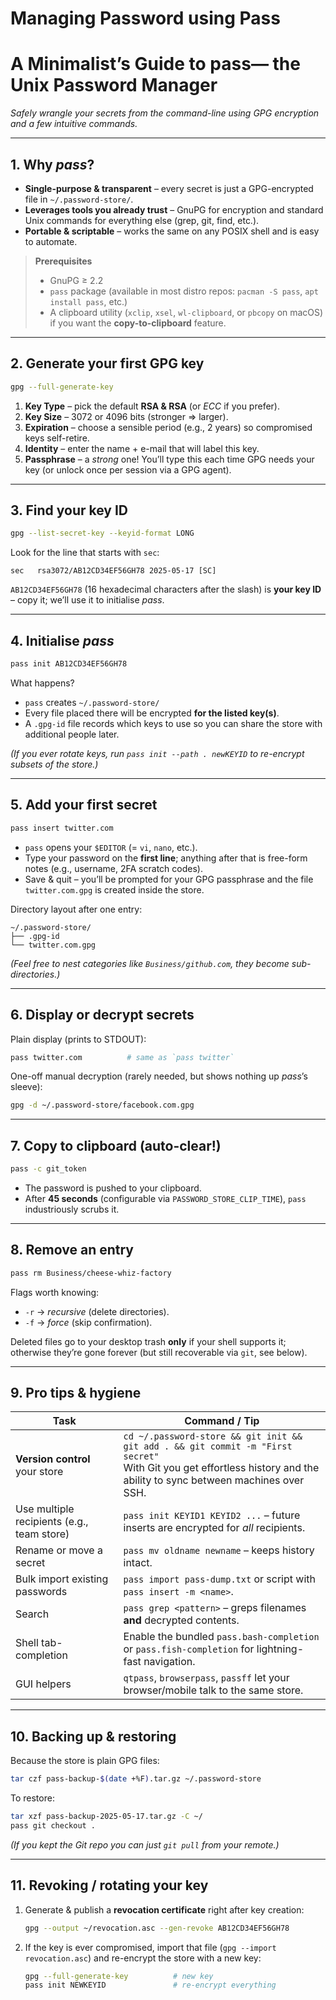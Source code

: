 # Managing Password using Pass



# A Minimalist’s Guide to **pass**— the Unix Password Manager

*Safely wrangle your secrets from the command-line using GPG encryption and a few intuitive commands.*

---

## 1. Why *pass*?

* **Single-purpose & transparent** – every secret is just a GPG-encrypted file in `~/.password-store/`.
* **Leverages tools you already trust** – GnuPG for encryption and standard Unix commands for everything else (grep, git, find, etc.).
* **Portable & scriptable** – works the same on any POSIX shell and is easy to automate.

> **Prerequisites**
>
> * GnuPG ≥ 2.2
> * `pass` package (available in most distro repos: `pacman -S pass`, `apt install pass`, etc.)
> * A clipboard utility (`xclip`, `xsel`, `wl-clipboard`, or `pbcopy` on macOS) if you want the **copy-to-clipboard** feature.

---

## 2. Generate your first GPG key

```bash
gpg --full-generate-key
```

1. **Key Type** – pick the default **RSA & RSA** (or *ECC* if you prefer).
2. **Key Size** – 3072 or 4096 bits (stronger ⇒ larger).
3. **Expiration** – choose a sensible period (e.g., 2 years) so compromised keys self-retire.
4. **Identity** – enter the name + e-mail that will label this key.
5. **Passphrase** – a *strong* one! You’ll type this each time GPG needs your key (or unlock once per session via a GPG agent).

---

## 3. Find your key ID

```bash
gpg --list-secret-key --keyid-format LONG
```

Look for the line that starts with `sec`:

```
sec   rsa3072/AB12CD34EF56GH78 2025-05-17 [SC]  
```

`AB12CD34EF56GH78` (16 hexadecimal characters after the slash) is **your key ID** – copy it; we’ll use it to initialise *pass*.

---

## 4. Initialise *pass*

```bash
pass init AB12CD34EF56GH78
```

What happens?

* `pass` creates `~/.password-store/`
* Every file placed there will be encrypted **for the listed key(s)**.
* A `.gpg-id` file records which keys to use so you can share the store with additional people later.

*(If you ever rotate keys, run `pass init --path . newKEYID` to re-encrypt subsets of the store.)*

---

## 5. Add your first secret

```bash
pass insert twitter.com
```

* `pass` opens your `$EDITOR` (= `vi`, `nano`, etc.).
* Type your password on the **first line**; anything after that is free-form notes (e.g., username, 2FA scratch codes).
* Save & quit – you’ll be prompted for your GPG passphrase and the file `twitter.com.gpg` is created inside the store.

Directory layout after one entry:

```text
~/.password-store/
├── .gpg-id
└── twitter.com.gpg
```

*(Feel free to nest categories like `Business/github.com`, they become sub-directories.)*

---

## 6. Display or decrypt secrets

Plain display (prints to STDOUT):

```bash
pass twitter.com          # same as `pass twitter`
```

One-off manual decryption (rarely needed, but shows nothing up *pass*’s sleeve):

```bash
gpg -d ~/.password-store/facebook.com.gpg
```

---

## 7. Copy to clipboard (auto-clear!)

```bash
pass -c git_token
```

* The password is pushed to your clipboard.
* After **45 seconds** (configurable via `PASSWORD_STORE_CLIP_TIME`), `pass` industriously scrubs it.

---

## 8. Remove an entry

```bash
pass rm Business/cheese-whiz-factory
```

Flags worth knowing:

* `-r` → *recursive* (delete directories).
* `-f` → *force* (skip confirmation).

Deleted files go to your desktop trash **only** if your shell supports it; otherwise they’re gone forever (but still recoverable via `git`, see below).

---

## 9. Pro tips & hygiene

| Task                                       | Command / Tip                                                                                                                                                             |
| ------------------------------------------ | ------------------------------------------------------------------------------------------------------------------------------------------------------------------------- |
| **Version control** your store             | `cd ~/.password-store && git init && git add . && git commit -m "First secret"`<br>With Git you get effortless history and the ability to sync between machines over SSH. |
| Use multiple recipients (e.g., team store) | `pass init KEYID1 KEYID2 ...` – future inserts are encrypted for *all* recipients.                                                                                        |
| Rename or move a secret                    | `pass mv oldname newname` – keeps history intact.                                                                                                                         |
| Bulk import existing passwords             | `pass import pass-dump.txt` or script with `pass insert -m <name>`.                                                                                                       |
| Search                                     | `pass grep <pattern>` – greps filenames **and** decrypted contents.                                                                                                       |
| Shell tab-completion                       | Enable the bundled `pass.bash-completion` or `pass.fish-completion` for lightning-fast navigation.                                                                        |
| GUI helpers                                | `qtpass`, `browserpass`, `passff` let your browser/mobile talk to the same store.                                                                                         |

---

## 10. Backing up & restoring

Because the store is plain GPG files:

```bash
tar czf pass-backup-$(date +%F).tar.gz ~/.password-store
```

To restore:

```bash
tar xzf pass-backup-2025-05-17.tar.gz -C ~/
pass git checkout .
```

*(If you kept the Git repo you can just `git pull` from your remote.)*

---

## 11. Revoking / rotating your key

1. Generate & publish a **revocation certificate** right after key creation:

   ```bash
   gpg --output ~/revocation.asc --gen-revoke AB12CD34EF56GH78
   ```
2. If the key is ever compromised, import that file (`gpg --import revocation.asc`) and re-encrypt the store with a new key:

   ```bash
   gpg --full-generate-key          # new key
   pass init NEWKEYID               # re-encrypt everything
   ```



